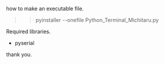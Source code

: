 how to make an executable file.
>> pyinstaller --onefile Python_Terminal_Michitaru.py

Required libraries.
- pyserial

thank you.
